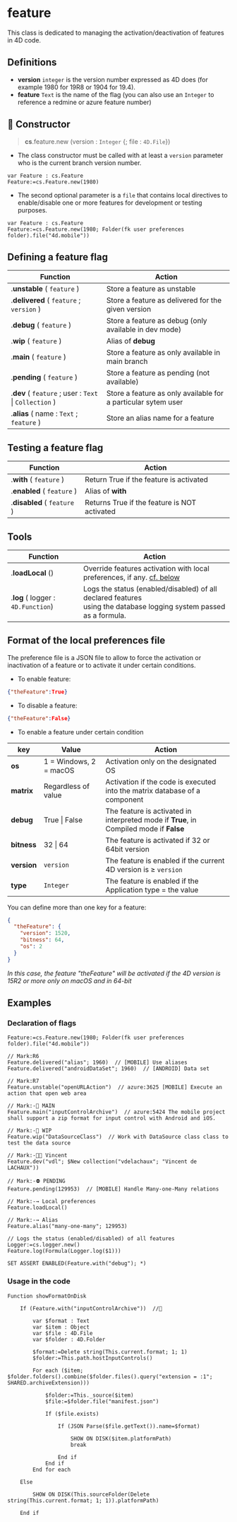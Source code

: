 <!-- Type your summary here -->
# feature

This class is dedicated to managing the activation/deactivation of features in 4D code.

## Definitions

* **version** `integer` is the version number expressed as 4D does (for example 1980 for 19R8 or 1904 for 19.4).
* **feature** `Text` is the name of the flag (you can also use an `Integer` to reference a redmine or azure feature number)

## 🔸 Constructor

> **cs**.feature.new (version : `Integer` {; file : `4D.File`})

* The class constructor must be called with at least a `version` parameter who is the current branch version number.

```4dvar Feature : cs.FeatureFeature:=cs.Feature.new(1980)```

* The second optional parameter is a `file` that contains local directives to enable/disable one or more features for development or testing purposes.

```4d
var Feature : cs.FeatureFeature:=cs.Feature.new(1980; Folder(fk user preferences folder).file("4d.mobile"))
```

## <a name="define">Defining a feature flag</a>

|Function|Action|
|--------|------|   
|.**unstable** ( `feature` ) | Store a feature as unstable
|.**delivered** ( `feature` ; `version` ) | Store a feature as delivered for the given version
|.**debug** ( `feature` ) | Store a feature as debug (only available in dev mode)
|.**wip** ( `feature` ) | Alias of **debug**
|.**main** ( `feature` ) | Store a feature as only available in main branch
|.**pending** ( `feature` ) | Store a feature as pending (not available)
|.**dev** ( `feature` ; user : `Text` \| `Collection` ) | Store a feature as only available for a particular sytem user
|.**alias** ( name : `Text` ; `feature` ) | Store an alias name for a feature

## <a name="testing">Testing a feature flag</a>

|Function|Action|
|--------|------|   
|.**with** ( `feature` ) | Return True if the feature is activated
|.**enabled** ( `feature` ) | Alias of **with**
|.**disabled** ( `feature` ) | Returns True if the feature is NOT activated

## <a name="tools">Tools</a>

|Function|Action|
|--------|------|   
|.**loadLocal** () | Override features activation with local preferences, if any. [cf. below](#localPreferences)
|.**log** ( logger : `4D.Function`) | Logs the status (enabled/disabled) of all declared features<br>using the database logging system passed as a formula.

## <a name="localPreferences">Format of the local preferences file</a>

The preference file is a JSON file to allow to force the activation or inactivation of a feature or to activate it under certain conditions.

* To enable feature:

```json
{"theFeature":True}
```

* To disable a feature:

```json
{"theFeature":False}
```

* To enable a feature under certain condition
 
|key|Value|Action|
|--------|------|------|   
| **os** | 1 = Windows, 2 = macOS | Activation only on the designated OS
| **matrix** | Regardless of value | Activation if the code is executed into the matrix database of a component
| **debug** | True \| False | The feature is activated in interpreted mode if **True**, in Compiled mode if **False** 
| **bitness** | 32 \| 64 | The feature is activated if 32 or 64bit version 
| **version** | `version` | The feature is enabled if the current 4D version is ≥ `version`
| **type** | `Integer` | The feature is enabled if the Application type = the value

You can define more than one key for a feature:

```json
{
  "theFeature": {
    "version": 1520,
    "bitness": 64,
    "os": 2
  }
}
```
*In this case, the feature "theFeature" will be activated if the 4D version is 15R2 or more only on macOS and in 64-bit*

## Examples

### Declaration of flags

```4d
Feature:=cs.Feature.new(1980; Folder(fk user preferences folder).file("4d.mobile"))

// Mark:R6Feature.delivered("alias"; 1960)  // [MOBILE] Use aliasesFeature.delivered("androidDataSet"; 1960)  // [ANDROID] Data set

// Mark:R7
Feature.unstable("openURLAction")  // azure:3625 [MOBILE] Execute an action that open web area

// Mark:-🚧 MAINFeature.main("inputControlArchive")  // azure:5424 The mobile project shall support a zip format for input control with Android and iOS.

// Mark:-🚧 WIP
Feature.wip("DataSourceClass")  // Work with DataSource class class to test the data source

// Mark:-👴🏻 VincentFeature.dev("vdl"; $New collection("vdelachaux"; "Vincent de LACHAUX"))

// Mark:-⛔ PENDINGFeature.pending(129953)  // [MOBILE] Handle Many-one-Many relations

// Mark:-→ Local preferencesFeature.loadLocal()

// Mark:-→ AliasFeature.alias("many-one-many"; 129953)

// Logs the status (enabled/disabled) of all features
Logger:=cs.logger.new()Feature.log(Formula(Logger.log($1)))

SET ASSERT ENABLED(Feature.with("debug"); *)
```

### Usage in the code

```4d
Function showFormatOnDisk		If (Feature.with("inputControlArchive"))  //🚧				var $format : Text		var $item : Object		var $file : 4D.File		var $folder : 4D.Folder				$format:=Delete string(This.current.format; 1; 1)		$folder:=This.path.hostInputControls()				For each ($item; $folder.folders().combine($folder.files().query("extension = :1"; SHARED.archiveExtension)))						$folder:=This._source($item)			$file:=$folder.file("manifest.json")						If ($file.exists)								If (JSON Parse($file.getText()).name=$format)										SHOW ON DISK($item.platformPath)					break									End if 			End if 		End for each 			Else 				SHOW ON DISK(This.sourceFolder(Delete string(This.current.format; 1; 1)).platformPath)			End if
```

